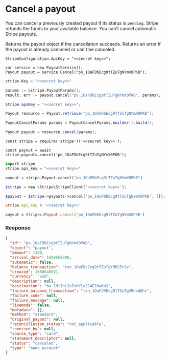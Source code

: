 # Cancel a payout

You can cancel a previously created payout if its status is `pending`. Stripe refunds the funds to your available balance. You can’t cancel automatic Stripe payouts.

Returns the payout object if the cancellation succeeds. Returns an error if the payout is already canceled or can’t be canceled.


```dotnet
StripeConfiguration.ApiKey = "<<secret key>>";

var service = new PayoutService();
Payout payout = service.Cancel("po_1OaFDbEcg9tTZuTgNYmX0PKB");
```

```go
stripe.Key = "<<secret key>>"

params := &stripe.PayoutParams{};
result, err := payout.Cancel("po_1OaFDbEcg9tTZuTgNYmX0PKB", params);
```

```java
Stripe.apiKey = "<<secret key>>";

Payout resource = Payout.retrieve("po_1OaFDbEcg9tTZuTgNYmX0PKB");

PayoutCancelParams params = PayoutCancelParams.builder().build();

Payout payout = resource.cancel(params);
```

```node
const stripe = require('stripe')('<<secret key>>');

const payout = await stripe.payouts.cancel('po_1OaFDbEcg9tTZuTgNYmX0PKB');
```

```python
import stripe
stripe.api_key = "<<secret key>>"

payout = stripe.Payout.cancel("po_1OaFDbEcg9tTZuTgNYmX0PKB")
```

```php
$stripe = new \Stripe\StripeClient('<<secret key>>');

$payout = $stripe->payouts->cancel('po_1OaFDbEcg9tTZuTgNYmX0PKB', []);
```

```ruby
Stripe.api_key = '<<secret key>>'

payout = Stripe::Payout.cancel('po_1OaFDbEcg9tTZuTgNYmX0PKB')
```

### Response

```json
{
  "id": "po_1OaFDbEcg9tTZuTgNYmX0PKB",
  "object": "payout",
  "amount": 1100,
  "arrival_date": 1680652800,
  "automatic": false,
  "balance_transaction": "txn_1OaFDcEcg9tTZuTgYMR25tSe",
  "created": 1680648691,
  "currency": "usd",
  "description": null,
  "destination": "ba_1MtIhL2eZvKYlo2CAElKwKu2",
  "failure_balance_transaction": "txn_1OaFJKEcg9tTZuTg2RdsWQhi",
  "failure_code": null,
  "failure_message": null,
  "livemode": false,
  "metadata": {},
  "method": "standard",
  "original_payout": null,
  "reconciliation_status": "not_applicable",
  "reversed_by": null,
  "source_type": "card",
  "statement_descriptor": null,
  "status": "canceled",
  "type": "bank_account"
}
```